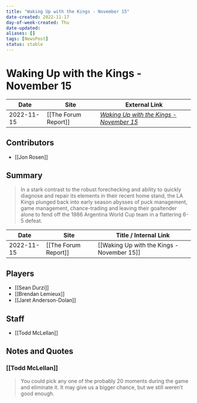 ```yaml
---
title: "Waking Up with the Kings - November 15"
date-created: 2022-11-17
day-of-week-created: Thu
date-updated: 
aliases: []
tags: [NewsPost]
status: stable
---
```


# Waking Up with the Kings - November 15

| Date       | Site                 | External Link                                                                                                |
| ---------- | -------------------- | ------------------------------------------------------------------------------------------------------------ |
| 2022-11-15 | [[The Forum Report]] | [*Waking Up with the Kings - November 15*](https://theforumreport.com/waking-up-with-the-kings-november-15/) |

## Contributors
- [[Jon Rosen]]

## Summary
> In a stark contrast to the robust forechecking and ability to quickly diagnose and repair its elements in their recent home stand, the LA Kings plunged back into early season abysses of puck management, game management, chance-trading and leaving their goaltender alone to fend off the 1986 Argentina World Cup team in a flattering 6-5 defeat.

| Date       | Site                 | Title / Internal Link                      |
| ---------- | -------------------- | ------------------------------------------ |
| 2022-11-15 | [[The Forum Report]] | [[Waking Up with the Kings - November 15]] |

## Players
- [[Sean Durzi]]
- [[Brendan Lemieux]]
- [[Jaret Anderson-Dolan]]

## Staff
- [[Todd McLellan]]

## Notes and Quotes
### [[Todd McLellan]]
> You could pick any one of the probably 20 moments during the game and eliminate it. It may give us a bigger chance, but we still weren’t good enough.



